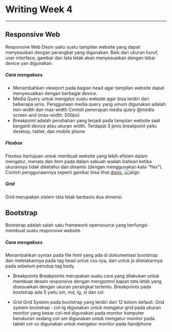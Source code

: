 # Writing Week 4
----------------------------------------------------------
## **Responsive Web**
Responsive Web Desin yaitu suatu tampilan website yang dapat menyesuikan dengan perangkat yang digunakan. Baik dari ukuran huruf, user interface, gambar dan tata letak akan menyesuaikan dengan lebar device yan digunakan.
##### Cara mengakses
+ Menambahkan viewport pada bagian head agar tampilan website dapat menyesuaikan dengan berbagai device.
+ Media Query untuk mengatur suatu website agar bisa terdiri dari beberapa jenis.
Penggunaan media query yang umum digunakan adalah min-width dan max-width
Contoh penerapan media query @media screen and (max-width: 500px)
+ Breakpoint adalah perubahan yang terjadi pada tampilan website saat berganti device atau ukuran width. Terdapat 3 jenis breakpoint yaitu desktop, tablet, dan mobile phone

##### Flexbox
Flexbox bertujuan untuk membuat website yang lebih efisien dalam mengatur, menata dan item pada dalam sebuah wadah bahkan ketika ukurannya tidak diketahui dan dinamis (dengan menggunakan kata "flex").
Contoh penggunaannya seperti gambar bisa lihat [disini.](https://css-tricks.com/snippets/css/a-guide-to-flexbox/)
![align](https://user-images.githubusercontent.com/64596495/184914490-9233304c-402e-4a70-978d-c34cbd43b44e.JPG)

##### Grid
Grid merupakan sistem tata letak berbasis dua dimensi.

## Bootstrap
Bootstrap adalah salah satu framework opensource yang berfungsi membuat suatu responsive website.
##### Cara mengakses
Menambahkan syntax pada file html yang ada di dokumentasi bootstrap dan meletakannya pada tag head untuk css nya, dan untuk js diletakannya pada sebelum penutup tag body.
+ Breakpoints 
Breakpoints merupakan suatu cara yang dilakukan untuk membuat desain responsive dengan mengontrol kapan tata letak yang disesuaikan dengan ukuran perangkat tertentu.
Breakpoints pada bootstrap ada 5 yaitu sm, md, lg, xl dan xxl.

+ Grid
Grid System pada bootstrap yang terdiri dari 12 kolom default.
Grid system bootstrap :
col-lg digunakan untuk mengatur grid pada ukuran monitor yang besar
col-md digunakan pada monitor komputer berukuran sedang
col-sm digunakan untuk mengatur monitor pada tablet
col-xs digunakan untuk mengatur monitor pada handphone

